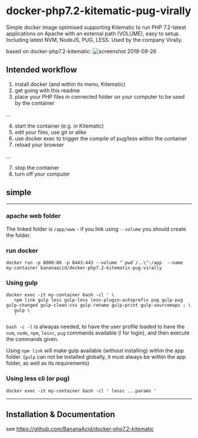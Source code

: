 # docker-php7.2-kitematic-pug-virally

Simple docker image optimised supporting Kitematic to run PHP 7.2-latest applications on Apache with an external path (VOLUME), easy to setup. Including latest NVM, NodeJS, PUG, LESS. Used by the company Virally.

based on docker-php7.2-kitematic:
![screenshot 2018-09-26](https://user-images.githubusercontent.com/1894723/46049477-e043db80-c12e-11e8-9609-c5c8aa3b08b8.png)

## Intended workflow

1. install docker (and within its menu, Kitematic)
2. get going with this readme
3. place your PHP files in connected folder on your computer to be used by the container

...

4. start the container (e.g. in Kitematic)
5. edit your files, use git or alike
6. use docker exec to trigger the compile of pug/less within the container
7. reload your browser

...

7. stop the container
8. turn off your computer

## simple
------------------------------------

### apache web folder
The linked folder is `/app/www` - if you link using `--volume` you should create the folder.

### run docker
```
docker run -p 8000:80 -p 8443:443 --volume "`pwd`/..\":/app  --name my-container bananaacid/docker-php7.2-kitematic-pug-virally
```

### Using gulp
```
docker exec -it my-container bash -cl ' \
   npm link gulp less gulp-less less-plugin-autoprefix pug gulp-pug gulp-changed gulp-clean-css gulp-rename gulp-print gulp-sourcemaps ; \
   gulp \
   '
```

`bash -c -l` is alwayas needed, to have the user profile loaded to have the `nvm`, `node`, `npm`, `lessc`, `pug` commands available (l for login), and then execute the commands given.


Using `npm link` will make gulp available (without installing) within the app folder. (`gulp` can not be installed globally, it must always be within the app folder, as well as its requirements)

### Using less cli (or pug)
```
docker exec -it my-container bash -cl ' lessc ...params '
```

------------------------------------
## Installation & Documentation


see https://github.com/BananaAcid/docker-php7.2-kitematic